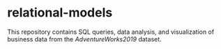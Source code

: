 # relational-models
This repository contains SQL queries, data analysis, and visualization of business data from the *AdventureWorks2019* dataset.
